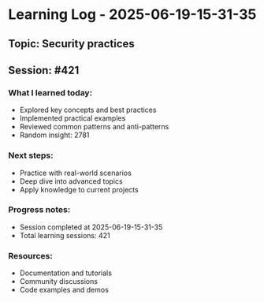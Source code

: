 # Learning Log - 2025-06-19-15-31-35

## Topic: Security practices
## Session: #421

### What I learned today:
- Explored key concepts and best practices
- Implemented practical examples  
- Reviewed common patterns and anti-patterns
- Random insight: 2781

### Next steps:
- Practice with real-world scenarios
- Deep dive into advanced topics
- Apply knowledge to current projects

### Progress notes:
- Session completed at 2025-06-19-15-31-35
- Total learning sessions: 421

### Resources:
- Documentation and tutorials
- Community discussions
- Code examples and demos
